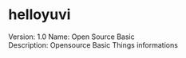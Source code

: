 # helloyuvi
Version: 1.0
Name: Open Source Basic  
Description: Opensource Basic Things informations

